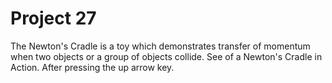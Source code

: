 # Project 27
The Newton's Cradle is a toy which demonstrates transfer of momentum when two objects or a group of objects collide. See  of a Newton's Cradle in Action. After pressing the up arrow key.